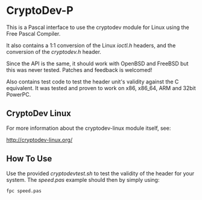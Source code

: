 CryptoDev-P
===========

This is a Pascal interface to use the cryptodev module for Linux
using the Free Pascal Compiler.

It also contains a 1:1 conversion of the Linux *ioctl.h* headers,
and the conversion of the *cryptodev.h* header.

Since the API is the same, it should work with OpenBSD and FreeBSD
but this was never tested. Patches and feedback is welcomed!

Also contains test code to test the header unit's validity against
the C equivalent. It was tested and proven to work on x86, x86_64,
ARM and 32bit PowerPC.

CryptoDev Linux
---------------

For more information about the cryptodev-linux module itself, see:

http://cryptodev-linux.org/

How To Use
----------

Use the provided *cryptodevtest.sh* to test the validity of the
header for your system. The *speed.pas* example should then by
simply using:

    fpc speed.pas

